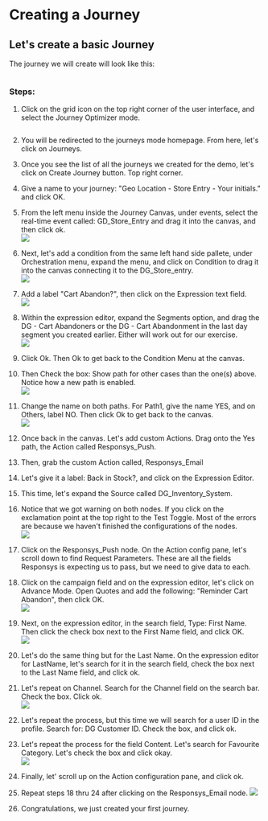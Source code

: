 # Creating a Journey

## Let's create a basic Journey

The journey we will create will look like this:

<figure><img src="https://adbecdn.azureedge.net/labs/archbee/DGAdobeExperiencePlatformMulti/Screenshot2023-07-12at3.02.17PM.png" alt=""><figcaption></figcaption></figure>

### Steps:

1.  Click on the grid icon on the top right corner of the user interface, and select the Journey Optimizer mode.&#x20;

    <figure><img src="https://adbecdn.azureedge.net/labs/archbee/DGAdobeExperiencePlatformMulti/Screenshot2023-07-12at2.59.00PM.png" alt=""><figcaption></figcaption></figure>


2. You will be redirected to the journeys mode homepage. From here, let's click on Journeys.&#x20;
3. Once you see the list of all the journeys we created for the demo, let's click on Create Journey button. Top right corner.&#x20;
4. Give a name to your journey: "Geo Location - Store Entry - Your initials." and click OK. \
   <img src="https://adbecdn.azureedge.net/labs/archbee/DGAdobeExperiencePlatformMulti/Screenshot2023-07-12at3.05.45PM.png" alt="" data-size="original">
5. From the left menu inside the Journey Canvas, under events, select the real-time event called: GD\_Store\_Entry and drag it into the canvas, and then click ok.\
   ![](<https://adbecdn.azureedge.net/labs/archbee/DGAdobeExperiencePlatformMulti/Screenshot2023-07-12at3.07.08PM.png>)
6. Next, let's add a condition from the same left hand side pallete, under Orchestration menu, expand the menu, and click on Condition to drag it into the canvas connecting it to the DG\_Store\_entry.\
   ![](<https://adbecdn.azureedge.net/labs/archbee/DGAdobeExperiencePlatformMulti/Screenshot2023-07-12at3.09.33PM.png>)
7. Add a label "Cart Abandon?", then click on the Expression text field.\
   ![](<https://adbecdn.azureedge.net/labs/archbee/DGAdobeExperiencePlatformMulti/Screenshot2023-07-12at3.11.04PM.png>)&#x20;
8. Within the expression editor, expand the Segments option, and drag the DG - Cart Abandoners or the DG - Cart Abandonment in the last day segment you created earlier. Either will work out for our exercise.\
   ![](<https://adbecdn.azureedge.net/labs/archbee/DGAdobeExperiencePlatformMulti/Screenshot2023-07-12at3.13.13PM.png>)&#x20;
9. Click Ok. Then Ok to get back to the Condition Menu at the canvas.&#x20;
10. Then Check the box: Show path for other cases than the one(s) above. Notice how a new path is enabled. \
    ![](<https://adbecdn.azureedge.net/labs/archbee/DGAdobeExperiencePlatformMulti/Screenshot2023-07-12at3.14.47PM.png>)
11. Change the name on both paths. For Path1, give the name YES, and on Others, label NO. Then click Ok to get back to the canvas.\
    ![](<https://adbecdn.azureedge.net/labs/archbee/DGAdobeExperiencePlatformMulti/Screenshot 2023-07-12 at 3.16.04 PM.png>)
12. Once back in the canvas. Let's add custom Actions. Drag onto the Yes path, the Action called Responsys\_Push.
13. Then, grab the custom Action called, Responsys\_Email&#x20;
14. Let's give it a label: Back in Stock?, and click on the Expression Editor.&#x20;
15. This time, let's expand the Source called DG\_Inventory\_System.&#x20;
16. Notice that we got warning on both nodes. If you click on the exclamation point at the top right to the Test Toggle. Most of the errors are because we haven't finished the configurations of the nodes. \
    ![](<https://adbecdn.azureedge.net/labs/archbee/DGAdobeExperiencePlatformMulti/Screenshot2023-07-12at3.24.29PM.png>)
17. Click on the Responsys\_Push node. On the Action config pane, let's scroll down to find Request Parameters. These are all the fields Responsys is expecting us to pass, but we need to give data to each.
18. Click on the campaign field and on the expression editor, let's click on Advance Mode. Open Quotes and add the following: "Reminder Cart Abandon", then click OK. \
    ![](<https://adbecdn.azureedge.net/labs/archbee/DGAdobeExperiencePlatformMulti/Screenshot2023-07-12at3.28.35PM.png>)
19. Next, on the expression editor, in the search field, Type: First Name. Then click the check box next to the First Name field, and click OK. \
    ![](<https://adbecdn.azureedge.net/labs/archbee/DGAdobeExperiencePlatformMulti/Screenshot2023-07-12at3.30.46PM.png>)
20. Let's do the same thing but for the Last Name. On the expression editor for LastName, let's search for it in the search field, check the box next to the Last Name field, and click ok.
21. Let's repeat on Channel. Search for the Channel field on the search bar. Check the box. Click ok.\
    ![](<https://adbecdn.azureedge.net/labs/archbee/DGAdobeExperiencePlatformMulti/Screenshot2023-07-12at3.32.47PM.png>)
22. Let's repeat the process, but this time we will search for a user ID in the profile. Search for: DG Customer ID. Check the box, and click ok.
23. Let's repeat the process for the field Content. Let's search for Favourite Category. Let's check the box and click okay.\
    ![](<https://adbecdn.azureedge.net/labs/archbee/DGAdobeExperiencePlatformMulti/Screenshot2023-07-12at3.39.58PM.png>)
24. Finally, let' scroll up on the Action configuration pane, and click ok.
25. Repeat steps 18 thru 24 after clicking on the Responsys\_Email node. ![](<https://adbecdn.azureedge.net/labs/archbee/DGAdobeExperiencePlatformMulti/Screenshot2023-07-12at3.42.40PM.png>)
26. Congratulations, we just created your first journey.
